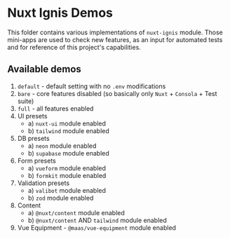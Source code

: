 # Nuxt Ignis Demos
This folder contains various implementations of `nuxt-ignis` module. Those mini-apps are used to check new features, as an input for automated tests and for reference of this project's capabilities.

## Available demos
01. `default` - default setting with no `.env` modifications
02. `bare` - core features disabled (so basically only `Nuxt` + `Consola` + Test suite)
03. `full` - all features enabled
04. UI presets
    - a) `nuxt-ui` module enabled
    - b) `tailwind` module enabled
05. DB presets
    - a) `neon` module enabled
    - b) `supabase` module enabled
06. Form presets
    - a) `vueform` module enabled
    - b) `formkit` module enabled
07. Validation presets
    - a) `valibot` module enabled
    - b) `zod` module enabled
08. Content 
    - a) `@nuxt/content` module enabled
    - b) `@nuxt/content` AND `tailwind` module enabled
09. Vue Equipment - `@maas/vue-equipment` module enabled
